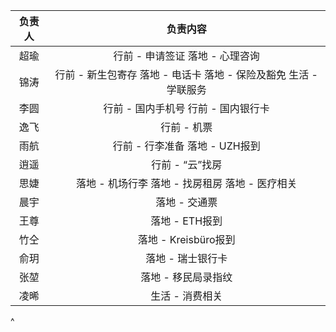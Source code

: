 | **负责人** |                        **负责内容**                       |
| :-----: | :---------------------------------------------------: |
|    超瑜   |                行前 - 申请签证&#xA;落地 - 心理咨询                |
|    锦涛   | 行前 - 新生包寄存&#xA;落地 - 电话卡 &#xA;落地 - 保险及豁免&#xA;生活 - 学联服务 |
|    李圆   |               行前 - 国内手机号&#xA;行前 - 国内银行卡               |
|    逸飞   |                        行前 - 机票                        |
|    雨航   |                行前 - 行李准备&#xA;落地 - UZH报到               |
|    逍遥   |                       行前 - “云”找房                      |
|    思婕   |         落地 - 机场行李&#xA;落地 - 找房租房&#xA;落地 - 医疗相关         |
|    晨宇   |                        落地 - 交通票                       |
|    王尊   |                       落地 - ETH报到                      |
|    竹仝   |                    落地 - Kreisbüro报到                   |
|    俞玥   |                       落地 - 瑞士银行卡                      |
|    张堃   |                      落地 - 移民局录指纹                      |
|    凌晞   |                       生活 - 消费相关                       |

^
